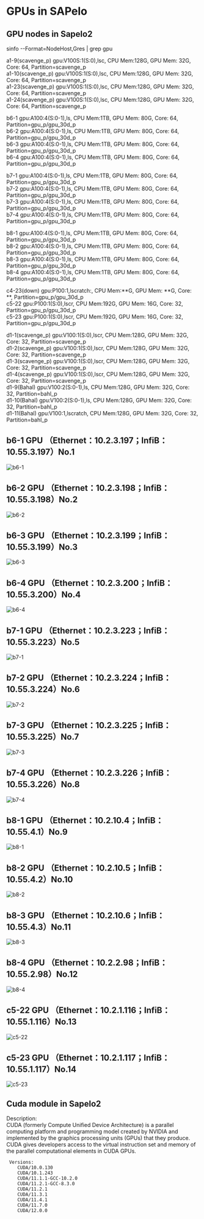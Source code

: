 # GPUs in SAPelo
## GPU nodes in Sapelo2
sinfo --Format=NodeHost,Gres | grep gpu 

a1-9(scavenge_p)    gpu:V100S:1(S:0),lsc, CPU Mem:128G, GPU Mem: 32G, Core: 64, Partition=scavenge_p   
a1-10(scavenge_p)   gpu:V100S:1(S:0),lsc, CPU Mem:128G, GPU Mem: 32G, Core: 64, Partition=scavenge_p      
a1-23(scavenge_p)   gpu:V100S:1(S:0),lsc, CPU Mem:128G, GPU Mem: 32G, Core: 64, Partition=scavenge_p   
a1-24(scavenge_p)   gpu:V100S:1(S:0),lsc, CPU Mem:128G, GPU Mem: 32G, Core: 64, Partition=scavenge_p    

b6-1                gpu:A100:4(S:0-1),ls, CPU Mem:1TB, GPU Mem: 80G, Core: 64, Partition=gpu_p/gpu_30d_p     
b6-2                gpu:A100:4(S:0-1),ls, CPU Mem:1TB, GPU Mem: 80G, Core: 64, Partition=gpu_p/gpu_30d_p     
b6-3                gpu:A100:4(S:0-1),ls, CPU Mem:1TB, GPU Mem: 80G, Core: 64, Partition=gpu_p/gpu_30d_p     
b6-4                gpu:A100:4(S:0-1),ls, CPU Mem:1TB, GPU Mem: 80G, Core: 64, Partition=gpu_p/gpu_30d_p     

b7-1                gpu:A100:4(S:0-1),ls, CPU Mem:1TB, GPU Mem: 80G, Core: 64, Partition=gpu_p/gpu_30d_p     
b7-2                gpu:A100:4(S:0-1),ls, CPU Mem:1TB, GPU Mem: 80G, Core: 64, Partition=gpu_p/gpu_30d_p     
b7-3                gpu:A100:4(S:0-1),ls, CPU Mem:1TB, GPU Mem: 80G, Core: 64, Partition=gpu_p/gpu_30d_p     
b7-4                gpu:A100:4(S:0-1),ls, CPU Mem:1TB, GPU Mem: 80G, Core: 64, Partition=gpu_p/gpu_30d_p     
   
b8-1                gpu:A100:4(S:0-1),ls, CPU Mem:1TB, GPU Mem: 80G, Core: 64, Partition=gpu_p/gpu_30d_p     
b8-2                gpu:A100:4(S:0-1),ls, CPU Mem:1TB, GPU Mem: 80G, Core: 64, Partition=gpu_p/gpu_30d_p     
b8-3                gpu:A100:4(S:0-1),ls, CPU Mem:1TB, GPU Mem: 80G, Core: 64, Partition=gpu_p/gpu_30d_p      
b8-4                gpu:A100:4(S:0-1),ls, CPU Mem:1TB, GPU Mem: 80G, Core: 64, Partition=gpu_p/gpu_30d_p     

c4-23(down)         gpu:P100:1,lscratch:, CPU Mem:**G, GPU Mem: **G, Core: **, Partition=gpu_p/gpu_30d_p     
c5-22               gpu:P100:1(S:0),lscr, CPU Mem:192G, GPU Mem: 16G, Core: 32, Partition=gpu_p/gpu_30d_p       
c5-23               gpu:P100:1(S:0),lscr, CPU Mem:192G, GPU Mem: 16G, Core: 32, Partition=gpu_p/gpu_30d_p       
 
d1-1(scavenge_p)    gpu:V100:1(S:0),lscr, CPU Mem:128G, GPU Mem: 32G, Core: 32, Partition=scavenge_p   
d1-2(scavenge_p)    gpu:V100:1(S:0),lscr, CPU Mem:128G, GPU Mem: 32G, Core: 32, Partition=scavenge_p     
d1-3(scavenge_p)    gpu:V100:1(S:0),lscr, CPU Mem:128G, GPU Mem: 32G, Core: 32, Partition=scavenge_p     
d1-4(scavenge_p)    gpu:V100:1(S:0),lscr, CPU Mem:128G, GPU Mem: 32G, Core: 32, Partition=scavenge_p     
d1-9(Bahal)         gpu:V100:2(S:0-1),ls, CPU Mem:128G, GPU Mem: 32G, Core: 32, Partition=bahl_p     
d1-10(Bahal)        gpu:V100:2(S:0-1),ls, CPU Mem:128G, GPU Mem: 32G, Core: 32, Partition=bahl_p     
d1-11(Bahal)        gpu:V100:1,lscratch, CPU Mem:128G, GPU Mem: 32G, Core: 32, Partition=bahl_p    
## b6-1 GPU （Ethernet：10.2.3.197；InfiB：10.55.3.197）No.1
![b6-1](./images/b6-1.png)  
## b6-2 GPU （Ethernet：10.2.3.198；InfiB：10.55.3.198）No.2
![b6-2](./images/b6-2.png)  
## b6-3 GPU （Ethernet：10.2.3.199；InfiB：10.55.3.199）No.3
![b6-3](./images/b6-3.png)  
## b6-4 GPU （Ethernet：10.2.3.200；InfiB：10.55.3.200）No.4
![b6-4](./images/b6-4.png)  
## b7-1 GPU （Ethernet：10.2.3.223；InfiB：10.55.3.223）No.5
![b7-1](./images/b7-1.png) 
## b7-2 GPU （Ethernet：10.2.3.224；InfiB：10.55.3.224）No.6
![b7-2](./images/b7-2.png)  
## b7-3 GPU （Ethernet：10.2.3.225；InfiB：10.55.3.225）No.7
![b7-3](./images/b7-3.png)  
## b7-4 GPU （Ethernet：10.2.3.226；InfiB：10.55.3.226）No.8
![b7-4](./images/b7-4.png)  
## b8-1 GPU （Ethernet：10.2.10.4；InfiB：10.55.4.1）No.9
![b8-1](./images/b8-1.png)  
## b8-2 GPU （Ethernet：10.2.10.5；InfiB：10.55.4.2）No.10
![b8-2](./images/b8-2.png)  
## b8-3 GPU （Ethernet：10.2.10.6；InfiB：10.55.4.3）No.11  
![b8-3](./images/b8-3.png) 
## b8-4 GPU （Ethernet：10.2.2.98；InfiB：10.55.2.98）No.12
![b8-4](./images/b8-4.png) 
## c5-22 GPU （Ethernet：10.2.1.116；InfiB：10.55.1.116）No.13
![c5-22](./images/c5-22.png) 
## c5-23 GPU （Ethernet：10.2.1.117；InfiB：10.55.1.117）No.14
![c5-23](./images/c5-23.png) 

## Cuda module in Sapelo2 
Description:  
CUDA (formerly Compute Unified Device Architecture) is a parallel computing platform and programming model created by NVIDIA and implemented by the graphics processing units (GPUs) that they produce. CUDA gives developers access to the virtual instruction set and memory of the parallel computational elements in CUDA GPUs.  

     Versions:
        CUDA/10.0.130
        CUDA/10.1.243
        CUDA/11.1.1-GCC-10.2.0
        CUDA/11.2.1-GCC-8.3.0
        CUDA/11.2.1
        CUDA/11.3.1
        CUDA/11.4.1
        CUDA/11.7.0
        CUDA/12.0.0
